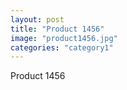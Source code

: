```yaml
---
layout: post
title: "Product 1456"
image: "product1456.jpg"
categories: "category1"
---
```

Product 1456
